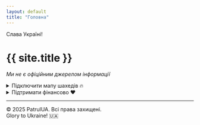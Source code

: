 ```yaml
---
layout: default
title: "Головна"
---
```


<div class="preheader">Слава Україні!</div>

# {{ site.title }}

*Ми не є офіційним джерелом інформації*

<div class="cards">
 <details>
  <summary>Підключити мапу шахедів 🔥</summary>
  <a
    href="https://t.me/+f-0be4MLfREzYmIy"
    id="openTelegram"
    class="btn-link"
    target="_blank"
  >Перейти</a>
</details>
  
  <details>
    <summary>Підтримати фінансово ❤️</summary>
    <a href="https://send.monobank.ua/jar/9R5jENzNo5" target="_blank">
      Посилання на monobank
    </a>
  </details>
</div>

---
<footer>
&copy; 2025 PatrulUA. Всі права захищені.<br>
Glory to Ukraine! 🇺🇦
</footer>
